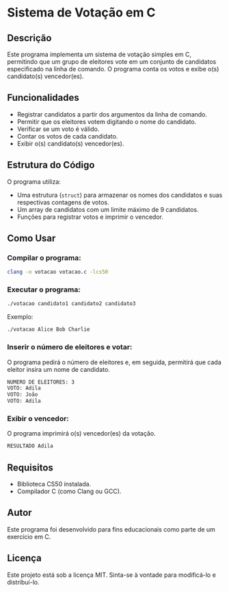 # Sistema de Votação em C

## Descrição
Este programa implementa um sistema de votação simples em C, permitindo que um grupo de eleitores vote em um conjunto de candidatos especificado na linha de comando. O programa conta os votos e exibe o(s) candidato(s) vencedor(es).

## Funcionalidades
- Registrar candidatos a partir dos argumentos da linha de comando.
- Permitir que os eleitores votem digitando o nome do candidato.
- Verificar se um voto é válido.
- Contar os votos de cada candidato.
- Exibir o(s) candidato(s) vencedor(es).

## Estrutura do Código
O programa utiliza:
- Uma estrutura (`struct`) para armazenar os nomes dos candidatos e suas respectivas contagens de votos.
- Um array de candidatos com um limite máximo de 9 candidatos.
- Funções para registrar votos e imprimir o vencedor.

## Como Usar
### Compilar o programa:
```sh
clang -o votacao votacao.c -lcs50
```

### Executar o programa:
```sh
./votacao candidato1 candidato2 candidato3
```
Exemplo:
```sh
./votacao Alice Bob Charlie
```

### Inserir o número de eleitores e votar:
O programa pedirá o número de eleitores e, em seguida, permitirá que cada eleitor insira um nome de candidato.
```sh
NUMERO DE ELEITORES: 3
VOTO: Adila
VOTO: João 
VOTO: Adila
```

### Exibir o vencedor:
O programa imprimirá o(s) vencedor(es) da votação.
```sh
RESULTADO Adila
```

## Requisitos
- Biblioteca CS50 instalada.
- Compilador C (como Clang ou GCC).

## Autor
Este programa foi desenvolvido para fins educacionais como parte de um exercício em C.

## Licença
Este projeto está sob a licença MIT. Sinta-se à vontade para modificá-lo e distribuí-lo.

